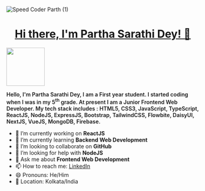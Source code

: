 ![Speed Coder Parth (1)](https://github.com/parthasdey2304/parthasdey2304/assets/131694386/2faf6903-3c05-46ce-8310-62c838809b1e)




<h1 align="center"><u>Hi there, I'm Partha Sarathi Dey! 👋</u></h1>

<!--
**parthasdey2304/parthasdey2304** is a ✨ _special_ ✨ repository because its `README.md` (this file) appears on your GitHub profile.

Here are some ideas to get you started:


### Tech Stack
<div style="display: flex; justify-item: between; width: 100%">
  <img src="https://upload.wikimedia.org/wikipedia/commons/6/61/HTML5_logo_and_wordmark.svg" alt="HTML5 Logo" width="100">
  <img src="https://upload.wikimedia.org/wikipedia/commons/d/d5/CSS3_logo_and_wordmark.svg" alt="CSS3 Logo" width="70">
  <img src="https://upload.wikimedia.org/wikipedia/commons/9/99/Unofficial_JavaScript_logo_2.svg" alt="JavaScript Logo" width="80">
</div>


-->
<img src="https://media.giphy.com/media/mGcNjsfWAjY5AEZNw6/giphy.gif" width="100">
<p style="font-weight: 600;">Hello, I'm Partha Sarathi Dey, I am a First year student. I started coding when I was in my 5<sup>th</sup> grade. At present I am a Junior Frontend Web Developer. My tech stack includes : HTML5, CSS3, JavaScript, TypeScript, ReactJS, NodeJS, ExpressJS, Bootstrap, TailwindCSS, Flowbite, DaisyUI, NextJS, VueJS, MongoDB, Firebase.</p>

- 🔭 I’m currently working on **ReactJS**
- 🌱 I’m currently learning **Backend Web Development**
- 👯 I’m looking to collaborate on **GitHub**
- 🤔 I’m looking for help with **NodeJS**
- 💬 Ask me about **Frontend Web Development**
- 📫 How to reach me: <a href="https://linkedin.com/in/sarathiparth">LinkedIn</a>
- 😄 Pronouns: He/Him
- 📍 Location: Kolkata/India
